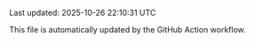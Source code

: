 Last updated: 2025-10-26 22:10:31 UTC

This file is automatically updated by the GitHub Action workflow.
